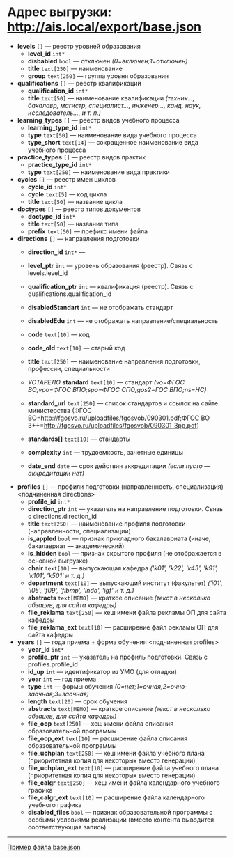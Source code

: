 # Адрес выгрузки: http://ais.local/export/base.json


- __levels__ `[]` — реестр уровней образования
  - __level_id__ `int*`
  - __disbabled__ `bool` — отключен _(0=включен;1=отключен)_
  - __title__ `text[250]` — наименование
  - __group__ `text[250]` — группа уровня образования
- __qualifications__ `[]` — реестр квалификаций
  - __qualification_id__ `int*`
  - __title__ `text[50]` — наименование квалификации _(техник..., бакалавр, магистр, специалист..., инженер..., канд. наук, исследователь..., и т. п.)_
- __learning_types__ `[]` — реестр видов учебного процесса
  - __learning_type_id__ `int*`
  - __type__ `text[50]` — наименование вида учебного процесса
  - __type_short__ `text[14]` — сокращенное наименование вида учебного процесса
- __practice_types__ `[]` — реестр видов практик
  - __practice_type_id__ `int*`
  - __type__ `text[250]` — наименование вида практики
- __cycles__ `[]` — реестр имен циклов
  - __cycle_id__ `int*`
  - __cycle__ `text[5]` — код цикла
  - __title__ `text[50]` — название цикла
- __doctypes__ `[]` — реестр типов документов
  - __doctype_id__ `int*`
  - __title__ `text[50]` — название типа
  - __prefix__ `text[50]` — префикс имени файла
- __directions__ `[]` — направления подготовки
  - __direction_id__ `int*` — 
  - __level_ptr__ `int` — уровень образования (реестр). Связь с levels.level_id
  - __qualification_ptr__ `int` — квалификация (реестр). Связь с qualifications.qualification_id
  - __disabledStandart__ `int` — не отображать стандарт
  - __disabledEdu__ `int` — не отображать направление/специальность
  - __code__ `text[10]` — код
  - __code_old__ `text[10]` — старый код
  - __title__ `text[250]` — наименование направления подготовки, профессии, специальности
  
  - *УСТАРЕЛО* __standard__ `text[10]` — стандарт _(vo=ФГОС ВО;vpo=ФГОС ВПО;spo=ФГОС СПО;gos2=ГОС ВПО;ns=НС)_
  - __standard_url__ `text[250]` — список стандартов и ссылок на сайте министерства (ФГОС ВО=http://fgosvo.ru/uploadfiles/fgosvob/090301.pdf;ФГОС ВО 3++=http://fgosvo.ru/uploadfiles/fgosvob/090301_3pp.pdf)
  
  - __standards[]__ `text[10]` — стандарты
    
  - __complexity__ `int` — трудоемкость, зачетные единицы
  - __date_end__ `date` — срок действия аккредитации _(если пусто — аккредитации нет)_
- __profiles__ `[]` — профили подготовки (направленность, специализация) <подчиненная directions>
  - __profile_id__ `int*`
  - __direction_ptr__ `int` — указатель на направление подготовки. Связь с directions.direction_id
  - __title__ `text[250]` — наименование профиля подготовки (направленности, специализации)
  - __is_appled__ `bool` — признак прикладного бакалавриата (иначе, бакалавриат — академический)
  - __is_hidden__ `bool` — признак скрытого профиля (не отображается в основной выгрузке)
  - __chair__ `text[10]` — выпускающая кафедра _('k01', 'k22', 'k43', 'k91', 'k101', 'k501' и т. д.)_
  - __department__ `text[10]` — выпускающий институт (факультет) _('i01', 'i05', 'f09', 'fibmp', 'indo', 'igf' и т. д.)_
  - __abstracts__ `text[MEMO]` — краткое описание _(текст в несколько абзацев, для сайта кафедры)_
  - __file_reklama__ `text[250]` — хеш имени файла рекламы ОП для сайта кафедры
  - __file_reklama_ext__ `text[10]` — расширение файл рекламы ОП для сайта кафедры
- __years__ `[]` — года приема + форма обучения <подчиненная profiles>
  - __year_id__ `int*`
  - __profile_ptr__ `int` — указатель на профиль подготовки. Связь с profiles.profile_id
  - __id_up__ `int` — идентификатор из УМО (для отладки)
  - __year__ `int` — год приема
  - __type__ `int` — формы обучения _(0=нет;1=очная;2=очно-заочная;3=заочная)_
  - __length__ `text[20]` — срок обучения
  - __abstracts__ `text[MEMO]` — краткое описание _(текст в несколько абзацев, для сайта кафедры)_
  - __file_oop__ `text[250]` — хеш имени файла описания образовательной программы
  - __file_oop_ext__ `text[10]` — расширение файла описания образовательной программы
  - __file_uchplan__ `text[250]` — хеш имени файла учебного плана (приоритетная копия для некоторых вместо генерации)
  - __file_uchplan_ext__ `text[10]` — расширение файла учебного плана (приоритетная копия для некоторых вместо генерации)
  - __file_calgr__ `text[250]` — хеш имени файла календарного учебного графика
  - __file_calgr_ext__ `text[10]` — расширение файла календарного учебного графика
  - __disabled_files__ `bool` — признак образовательной программы с особыми условиями реализации (вместо контента выводится соответствующая запись)

---
[Пример файла base.json](base.json)
